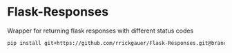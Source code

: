 # Flask-Responses

Wrapper for returning flask responses with different status codes

```sh
pip install git+https://github.com/rrickgauer/Flask-Responses.git@branch-deploy
```